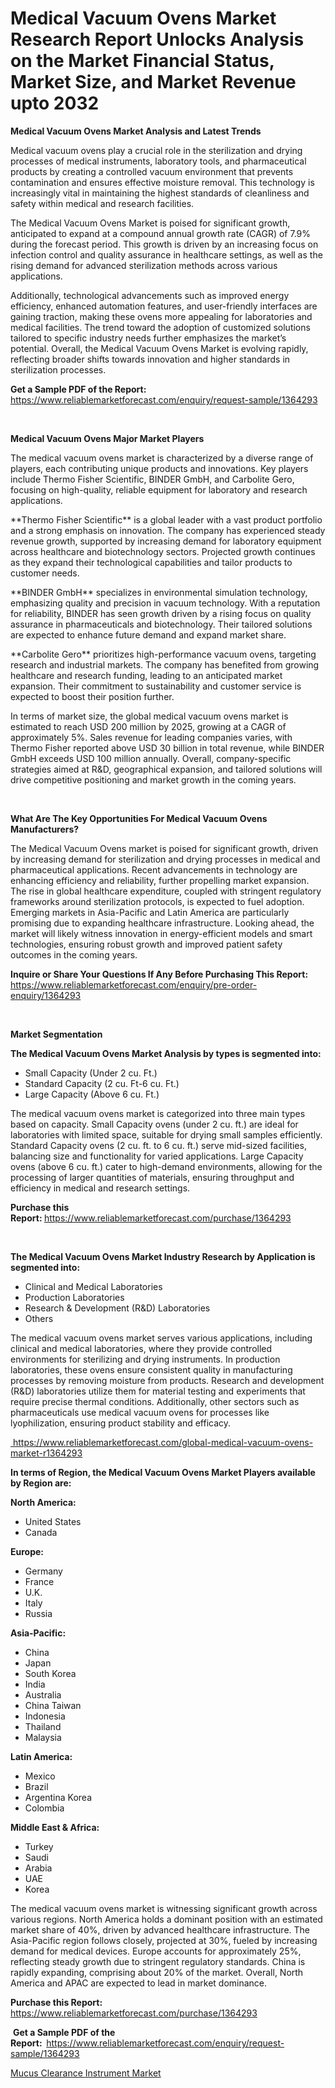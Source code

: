 <p><h1>Medical Vacuum Ovens Market Research Report Unlocks Analysis on the Market Financial Status, Market Size, and Market Revenue upto 2032</h1></p><p><strong>Medical Vacuum Ovens Market Analysis and Latest Trends</strong></p>
<p><p>Medical vacuum ovens play a crucial role in the sterilization and drying processes of medical instruments, laboratory tools, and pharmaceutical products by creating a controlled vacuum environment that prevents contamination and ensures effective moisture removal. This technology is increasingly vital in maintaining the highest standards of cleanliness and safety within medical and research facilities.</p><p>The Medical Vacuum Ovens Market is poised for significant growth, anticipated to expand at a compound annual growth rate (CAGR) of 7.9% during the forecast period. This growth is driven by an increasing focus on infection control and quality assurance in healthcare settings, as well as the rising demand for advanced sterilization methods across various applications. </p><p>Additionally, technological advancements such as improved energy efficiency, enhanced automation features, and user-friendly interfaces are gaining traction, making these ovens more appealing for laboratories and medical facilities. The trend toward the adoption of customized solutions tailored to specific industry needs further emphasizes the market’s potential. Overall, the Medical Vacuum Ovens Market is evolving rapidly, reflecting broader shifts towards innovation and higher standards in sterilization processes.</p></p>
<p><strong>Get a Sample PDF of the Report:&nbsp;</strong> <a href="https://www.reliablemarketforecast.com/enquiry/request-sample/1364293?utm_campaign=2603&utm_medium=2&utm_source=Github&utm_content=ia&utm_term=05032025&utm_id=medical-vacuum-ovens">https://www.reliablemarketforecast.com/enquiry/request-sample/1364293</a></p>
<p>&nbsp;</p>
<p><strong>Medical Vacuum Ovens Major Market Players</strong></p>
<p><p>The medical vacuum ovens market is characterized by a diverse range of players, each contributing unique products and innovations. Key players include Thermo Fisher Scientific, BINDER GmbH, and Carbolite Gero, focusing on high-quality, reliable equipment for laboratory and research applications.</p><p>**Thermo Fisher Scientific** is a global leader with a vast product portfolio and a strong emphasis on innovation. The company has experienced steady revenue growth, supported by increasing demand for laboratory equipment across healthcare and biotechnology sectors. Projected growth continues as they expand their technological capabilities and tailor products to customer needs.</p><p>**BINDER GmbH** specializes in environmental simulation technology, emphasizing quality and precision in vacuum technology. With a reputation for reliability, BINDER has seen growth driven by a rising focus on quality assurance in pharmaceuticals and biotechnology. Their tailored solutions are expected to enhance future demand and expand market share.</p><p>**Carbolite Gero** prioritizes high-performance vacuum ovens, targeting research and industrial markets. The company has benefited from growing healthcare and research funding, leading to an anticipated market expansion. Their commitment to sustainability and customer service is expected to boost their position further.</p><p>In terms of market size, the global medical vacuum ovens market is estimated to reach USD 200 million by 2025, growing at a CAGR of approximately 5%. Sales revenue for leading companies varies, with Thermo Fisher reported above USD 30 billion in total revenue, while BINDER GmbH exceeds USD 100 million annually. Overall, company-specific strategies aimed at R&D, geographical expansion, and tailored solutions will drive competitive positioning and market growth in the coming years.</p></p>
<p>&nbsp;</p>
<p><strong>What Are The Key Opportunities For Medical Vacuum Ovens Manufacturers?</strong></p>
<p><p>The Medical Vacuum Ovens market is poised for significant growth, driven by increasing demand for sterilization and drying processes in medical and pharmaceutical applications. Recent advancements in technology are enhancing efficiency and reliability, further propelling market expansion. The rise in global healthcare expenditure, coupled with stringent regulatory frameworks around sterilization protocols, is expected to fuel adoption. Emerging markets in Asia-Pacific and Latin America are particularly promising due to expanding healthcare infrastructure. Looking ahead, the market will likely witness innovation in energy-efficient models and smart technologies, ensuring robust growth and improved patient safety outcomes in the coming years.</p></p>
<p><strong>Inquire or Share Your Questions If Any Before Purchasing This Report:</strong> <a href="https://www.reliablemarketforecast.com/enquiry/pre-order-enquiry/1364293?utm_campaign=2603&utm_medium=2&utm_source=Github&utm_content=ia&utm_term=05032025&utm_id=medical-vacuum-ovens">https://www.reliablemarketforecast.com/enquiry/pre-order-enquiry/1364293</a></p>
<p>&nbsp;</p>
<p><strong>Market Segmentation</strong></p>
<p><strong>The Medical Vacuum Ovens Market Analysis by types is segmented into:</strong></p>
<p><ul><li>Small Capacity (Under 2 cu. Ft.)</li><li>Standard Capacity (2 cu. Ft-6 cu. Ft.)</li><li>Large Capacity (Above 6 cu. Ft.)</li></ul></p>
<p><p>The medical vacuum ovens market is categorized into three main types based on capacity. Small Capacity ovens (under 2 cu. ft.) are ideal for laboratories with limited space, suitable for drying small samples efficiently. Standard Capacity ovens (2 cu. ft. to 6 cu. ft.) serve mid-sized facilities, balancing size and functionality for varied applications. Large Capacity ovens (above 6 cu. ft.) cater to high-demand environments, allowing for the processing of larger quantities of materials, ensuring throughput and efficiency in medical and research settings.</p></p>
<p><strong>Purchase this Report:&nbsp;</strong><a href="https://www.reliablemarketforecast.com/purchase/1364293?utm_campaign=2603&utm_medium=2&utm_source=Github&utm_content=ia&utm_term=05032025&utm_id=medical-vacuum-ovens">https://www.reliablemarketforecast.com/purchase/1364293</a></p>
<p>&nbsp;</p>
<p><strong>The Medical Vacuum Ovens Market Industry Research by Application is segmented into:</strong></p>
<p><ul><li>Clinical and Medical Laboratories</li><li>Production Laboratories</li><li>Research & Development (R&D) Laboratories</li><li>Others</li></ul></p>
<p><p>The medical vacuum ovens market serves various applications, including clinical and medical laboratories, where they provide controlled environments for sterilizing and drying instruments. In production laboratories, these ovens ensure consistent quality in manufacturing processes by removing moisture from products. Research and development (R&D) laboratories utilize them for material testing and experiments that require precise thermal conditions. Additionally, other sectors such as pharmaceuticals use medical vacuum ovens for processes like lyophilization, ensuring product stability and efficacy.</p></p>
<p><a href="https://www.reliablemarketforecast.com/global-medical-vacuum-ovens-market-r1364293?utm_campaign=2603&utm_medium=2&utm_source=Github&utm_content=ia&utm_term=05032025&utm_id=medical-vacuum-ovens">&nbsp;https://www.reliablemarketforecast.com/global-medical-vacuum-ovens-market-r1364293</a></p>
<p><strong>In terms of Region, the Medical Vacuum Ovens Market Players available by Region are:</strong></p>
<p>
    <p> <strong> North America: </strong>
        <ul>
            <li>United States</li>
            <li>Canada</li>
        </ul>
        </p> 
    <p> <strong> Europe: </strong>
        <ul>
            <li>Germany</li>
            <li>France</li>
            <li>U.K.</li>
            <li>Italy</li>
            <li>Russia</li>
        </ul>
        </p> 
    <p> <strong> Asia-Pacific: </strong>
        <ul>
            <li>China</li>
            <li>Japan</li>
            <li>South Korea</li>
            <li>India</li>
            <li>Australia</li>
            <li>China Taiwan</li>
            <li>Indonesia</li>
            <li>Thailand</li>
            <li>Malaysia</li>
        </ul>
        </p> 
    <p> <strong> Latin America: </strong>
        <ul>
            <li>Mexico</li>
            <li>Brazil</li>
            <li>Argentina Korea</li>
            <li>Colombia</li>
        </ul>
        </p> 
    <p> <strong> Middle East & Africa: </strong>
        <ul>
            <li>Turkey</li>
            <li>Saudi</li>
            <li>Arabia</li>
            <li>UAE</li>
            <li>Korea</li>
        </ul>
    </p>
    </p>
<p><p>The medical vacuum ovens market is witnessing significant growth across various regions. North America holds a dominant position with an estimated market share of 40%, driven by advanced healthcare infrastructure. The Asia-Pacific region follows closely, projected at 30%, fueled by increasing demand for medical devices. Europe accounts for approximately 25%, reflecting steady growth due to stringent regulatory standards. China is rapidly expanding, comprising about 20% of the market. Overall, North America and APAC are expected to lead in market dominance.</p></p>
<p><strong>Purchase this Report: </strong><a href="https://www.reliablemarketforecast.com/purchase/1364293?utm_campaign=2603&utm_medium=2&utm_source=Github&utm_content=ia&utm_term=05032025&utm_id=medical-vacuum-ovens">https://www.reliablemarketforecast.com/purchase/1364293</a></p>
<p>&nbsp;<strong>Get a Sample PDF of the Report:&nbsp;&nbsp;</strong><a href="https://www.reliablemarketforecast.com/enquiry/request-sample/1364293?utm_campaign=2603&utm_medium=2&utm_source=Github&utm_content=ia&utm_term=05032025&utm_id=medical-vacuum-ovens">https://www.reliablemarketforecast.com/enquiry/request-sample/1364293</a></p>
<p><strong></strong></p>
<p><p><a href="https://github.com/bolalfredia7777/Market-Research-Report-List-1/blob/main/mucus-clearance-instrument-market.md?utm_campaign=2603&utm_medium=2&utm_source=Github&utm_content=ia&utm_term=05032025&utm_id=medical-vacuum-ovens">Mucus Clearance Instrument Market</a></p></p>